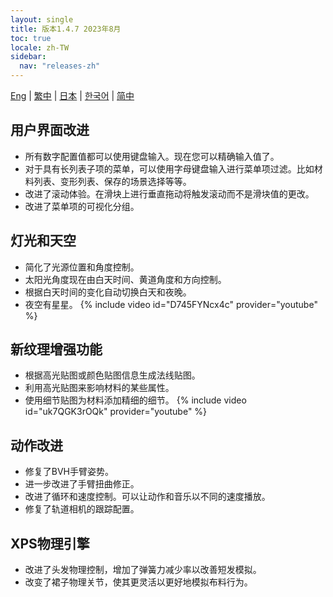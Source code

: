 ```yaml
---
layout: single
title: 版本1.4.7 2023年8月
toc: true
locale: zh-TW
sidebar:
  nav: "releases-zh"
---
```

[Eng](/dancexr/releases/1.4.7) | [繁中](/tw/dancexr/releases/1.4.7) | [日本](/jp/dancexr/releases/1.4.7) | [한국어](/kr/dancexr/releases/1.4.7) | [简中](/zh/dancexr/releases/1.4.7)

## 用户界面改进
* 所有数字配置值都可以使用键盘输入。现在您可以精确输入值了。
* 对于具有长列表子项的菜单，可以使用字母键盘输入进行菜单项过滤。比如材料列表、变形列表、保存的场景选择等等。
* 改进了滚动体验。在滑块上进行垂直拖动将触发滚动而不是滑块值的更改。
* 改进了菜单项的可视化分组。

## 灯光和天空
* 简化了光源位置和角度控制。
* 太阳光角度现在由白天时间、黄道角度和方向控制。
* 根据白天时间的变化自动切换白天和夜晚。
* 夜空有星星。
{% include video id="D745FYNcx4c" provider="youtube" %}

## 新纹理增强功能
* 根据高光贴图或颜色贴图信息生成法线贴图。
* 利用高光贴图来影响材料的某些属性。
* 使用细节贴图为材料添加精细的细节。
{% include video id="uk7QGK3rOQk" provider="youtube" %}

## 动作改进
* 修复了BVH手臂姿势。
* 进一步改进了手臂扭曲修正。
* 改进了循环和速度控制。可以让动作和音乐以不同的速度播放。
* 修复了轨道相机的跟踪配置。

## XPS物理引擎
* 改进了头发物理控制，增加了弹簧力减少率以改善短发模拟。
* 改变了裙子物理关节，使其更灵活以更好地模拟布料行为。